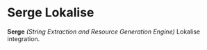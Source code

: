 # Serge Lokalise

**Serge** _(String Extraction and Resource Generation Engine)_ Lokalise integration.

